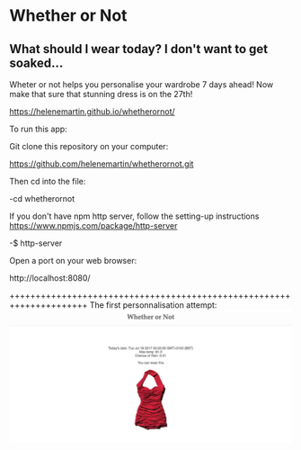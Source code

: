 # Whether or Not

## What should I wear today? I don't want to get soaked...
Wheter or not helps you personalise your wardrobe 7 days ahead!
Now make that sure that stunning dress is on the 27th!

https://helenemartin.github.io/whetherornot/

To run this app:

Git clone this repository on your computer:

https://github.com/helenemartin/whetherornot.git

Then cd into the file:

-cd whetherornot

If you don't have npm http server, follow the setting-up instructions
https://www.npmjs.com/package/http-server

-$ http-server

Open a port on your web browser:

http://localhost:8080/

+++++++++++++++++++++++++++++++++++++++++++++++++++++++++++++++++++++
The first personnalisation attempt:
![Result](/img/screenshot.jpg "Whether or Not")
